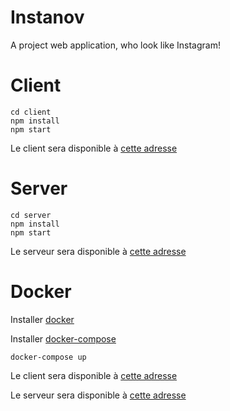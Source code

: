 # Instanov
A project web application, who look like Instagram!

# Client
	cd client
	npm install
	npm start
	
Le client sera disponible à [cette adresse](http://localhost:3000)

# Server
	cd server
	npm install
	npm start
	
Le serveur sera disponible à [cette adresse](http://localhost:5000)

# Docker

Installer [docker](https://www.docker.com/)

Installer [docker-compose](https://docs.docker.com/compose/install/)

	docker-compose up
	

Le client sera disponible à [cette adresse](http://localhost:8082)

Le serveur sera disponible à [cette adresse](http://localhost:8081)